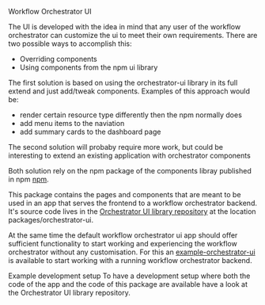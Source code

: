 Workflow Orchestrator UI

The UI is developed with the idea in mind that any user of the workflow orchestrator can customize the ui to meet their own requirements. There are two possible ways to accomplish this:

- Overriding components
- Using components from the npm ui library

The first solution is based on using the orchestrator-ui library in its full extend and just add/tweak components. Examples of this approach would be: 
- render certain resource type differently then the npm normally does
- add menu items to the naviation
- add summary cards to the dashboard page

The second solution will probaby require more work, but could be interesting to extend an existing application with orchestrator components


Both solution rely on the npm package of the components libray published in npm [npm](https://www.npmjs.com/package/@orchestrator-ui/orchestrator-ui-components).

This package contains the pages and components that are meant to be used in an app that serves the frontend to a workflow orchestrator backend. It's source code lives in the [Orchestrator UI library repository](https://github.com/workfloworchestrator/orchestrator-ui-library) at the location packages/orchestrator-ui.

At the same time the default workflow orchestrator ui app should offer sufficient functionality to start working and experiencing the workflow orchestrator without any customisation. For this an [example-orchestrator-ui](https://github.com/workfloworchestrator/example-orchestrator-ui)  is available to start working with a running workflow orchestrator backend. 


Example development setup
To have a development setup where both the code of the app and the code of this package are available have a look at the Orchestrator UI library repository.
